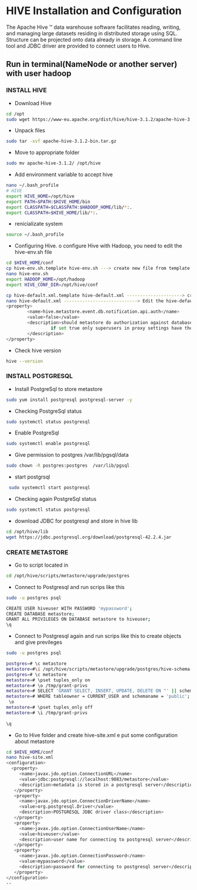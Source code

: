 
# HIVE Installation and Configuration
The Apache Hive ™ data warehouse software facilitates reading, writing, and managing large datasets residing in distributed storage using SQL. Structure can be projected onto data already in storage. A command line tool and JDBC driver are provided to connect users to Hive.

## Run in terminal(NameNode or another server) with user hadoop

### INSTALL HIVE
* Download Hive
```bash
cd /opt
sudo wget https://www-eu.apache.org/dist/hive/hive-3.1.2/apache-hive-3.1.2-bin.tar.gz
```

* Unpack files
```bash
sudo tar -xvf apache-hive-3.1.2-bin.tar.gz
```

* Move to appropriate folder
```bash
sudo mv apache-hive-3.1.2/ /opt/hive
```

* Add environment variable to accept hive
```bash
nano ~/.bash_profile
# HIVE
export HIVE_HOME=/opt/hive
export PATH=$PATH:$HIVE_HOME/bin
export CLASSPATH=$CLASSPATH:$HADOOP_HOME/lib/*:.
export CLASSPATH=$HIVE_HOME/lib/*:.
```

* renicializate system
```bash
source ~/.bash_profile
```

* Configuring Hive. o configure Hive with Hadoop, you need to edit the hive-env.sh file
```bash
cd $HIVE_HOME/conf
cp hive-env.sh.template hive-env.sh ---> create new file from template
nano hive-env.sh
export HADOOP_HOME=/opt/hadoop
export HIVE_CONF_DIR=/opt/hive/conf

cp hive-default.xml.template hive-default.xml ---------------------> create new file from template
nano hive-default.xml ----------------------------> Edit the hive-default.sh file and add the following lines:
<property>
        <name>hive.metastore.event.db.notification.api.auth</name>
        <value>false</value>
        <description>should metastore do authorization against database notification related apis such as get_notification
                 if set true only superusers in proxy settings have the permission.
        </description>
</property>
```

* Check hive version
```bash
hive --version
```

### INSTALL POSTGRESQL

* Install PostgreSql to store metastore
```bash
sudo yum install postgresql postgresql-server -y
```

* Checking PostgreSql status
```bash
sudo systemctl status postgresql
```

* Enable PostgreSql
```bash
sudo systemctl enable postgresql
```

* Give permission to postgres /var/lib/pgsql/data
```bash
sudo chown -R postgres:postgres  /var/lib/pgsql
```

* start postgrsql
```bash
 sudo systemctl start postgresql
```

* Checking again PostgreSql status
```bash
sudo systemctl status postgresql
```

* download JDBC for postgresql and store in hive lib
```bash
cd /opt/hive/lib
wget https://jdbc.postgresql.org/download/postgresql-42.2.4.jar
```

### CREATE METASTORE

* Go to script located in 
```bash
cd /opt/hive/scripts/metastore/upgrade/postgres
```

* Connect to Postgresql and run scrips like this
```bash
sudo -u postgres psql

CREATE USER hiveuser WITH PASSWORD 'mypassword'; 
CREATE DATABASE metastore; 
GRANT ALL PRIVILEGES ON DATABASE metastore to hiveuser; 
\q
```

* Connect to Postgresql again and run scrips like this to create objects and give previleges
```bash
sudo -u postgres psql

postgres=# \c metastore 
metastore=#\i /opt/hive/scripts/metastore/upgrade/postgres/hive-schema-3.1.0.postgres.sql
postgres=# \c metastore 
metastore=# \pset tuples_only on 
metastore=# \o /tmp/grant-privs
metastore=# SELECT 'GRANT SELECT, INSERT, UPDATE, DELETE ON "' || schemaname || '". "' || tablename ||'" TO hiveuser ;' metastore=#    FROM pg_tables 
metastore=# WHERE tableowner = CURRENT_USER and schemaname = 'public'; 
 \o 
metastore=# \pset tuples_only off 
metastore=# \i /tmp/grant-privs
 
\q
```


* Go to Hive folder and create hive-site.xml e put some configuration about metastore
```bash
cd $HIVE_HOME/conf
nano hive-site.xml
<configuration>
  <property>
     <name>javax.jdo.option.ConnectionURL</name>
     <value>jdbc:postgresql://localhost:9083/metastore</value>
     <description>metadata is stored in a postgresql server</description>
   </property>
   <property>
     <name>javax.jdo.option.ConnectionDriverName</name>
     <value>org.postgresql.Driver</value>
     <description>POSTGRESQL JDBC driver class</description>
   </property>
   <property>
     <name>javax.jdo.option.ConnectionUserName</name>
     <value>hiveuser</value>
     <description>user name for connecting to postgresql server</description>
   </property>
   <property>
     <name>javax.jdo.option.ConnectionPassword</name>
     <value>mypassword</value>
     <description>password for connecting to postgresql server</description>
   </property>
</configuration>
--


